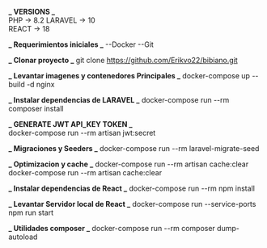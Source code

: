 **_ VERSIONS _**  
PHP -> 8.2
LARAVEL -> 10  
REACT -> 18

**_ Requerimientos iniciales _**
--Docker
--Git

**_ Clonar proyecto _**
git clone https://github.com/Erikvo22/bibiano.git

**_ Levantar imagenes y contenedores Principales _**
docker-compose up --build -d nginx 

**_ Instalar dependencias de LARAVEL _**
docker-compose run --rm composer install

**_ GENERATE JWT API_KEY TOKEN _**  
docker-compose run --rm artisan jwt:secret

**_ Migraciones y Seeders _**
docker-compose run --rm laravel-migrate-seed

**_ Optimizacion y cache _**
docker-compose run --rm artisan cache:clear
docker-compose run --rm artisan cache:clear

**_ Instalar dependencias de React _**
docker-compose run --rm npm install

**_ Levantar Servidor local de React _**
docker-compose run --service-ports npm run start

**_ Utilidades composer _**
docker-compose run --rm composer dump-autoload
